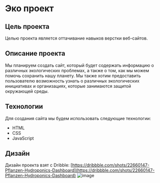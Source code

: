 # Эко проект

## Цель проекта

Целью проекта является оттачивание навыков верстки веб-сайтов.

## Описание проекта

Мы планируем создать сайт, который будет содержать информацию о различных экологических проблемах, а также о том, как мы можем помочь сохранить нашу планету. Мы также хотим предоставить пользователю возможность узнать о различных экологических инициативах и организациях, которые занимаются защитой окружающей среды.

## Технологии

Для создания сайта мы будем использовать следующие технологии:

-   HTML
-   CSS
-   JavaScript

## Дизайн
Дизайн проекта взят с Dribble: [https://dribbble.com/shots/22660147-Pflanzen-Hydroponics-Dashboard](https://dribbble.com/shots/22660147-Pflanzen-Hydroponics-Dashboard)
![image](https://github.com/toqsukr/EcoProject/assets/72607622/fcd65fb3-9af0-47ba-a2c1-2d5df56ffa6b)
